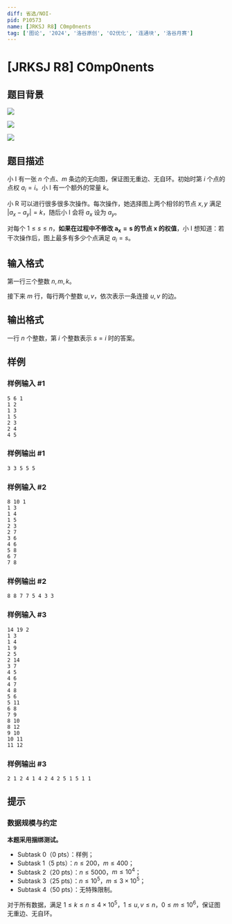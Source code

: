 ```yaml
---
diff: 省选/NOI-
pid: P10573
name: [JRKSJ R8] C0mp0nents
tag: ['图论', '2024', '洛谷原创', 'O2优化', '连通块', '洛谷月赛']
---
```

# [JRKSJ R8] C0mp0nents
## 题目背景

![](https://cdn.luogu.com.cn/upload/image_hosting/m71eooc6.png)

![](https://cdn.luogu.com.cn/upload/image_hosting/b626ra6r.png)

![](https://cdn.luogu.com.cn/upload/image_hosting/it3ulcpz.png)
## 题目描述

小 I 有一张 $n$ 个点、$m$ 条边的无向图，保证图无重边、无自环。初始时第 $i$ 个点的点权 $a_i = i$。小 I 有一个额外的常量 $k$。

小 R 可以进行很多很多次操作。每次操作，她选择图上两个相邻的节点 $x, y$ 满足 $\lvert a_x - a_y \rvert = k$，随后小 I 会将 $a_x$ 设为 $a_y$。

对每个 $1 \leq s \leq n$，**如果在过程中不修改 $\bm{a_x = s}$ 的节点 $\bm x$ 的权值**，小 I 想知道：若干次操作后，图上最多有多少个点满足 $a_i = s$。
## 输入格式

第一行三个整数 $n, m, k$。

接下来 $m$ 行，每行两个整数 $u, v$，依次表示一条连接 $u, v$ 的边。
## 输出格式

一行 $n$ 个整数，第 $i$ 个整数表示 $s = i$ 时的答案。
## 样例

### 样例输入 #1
```
5 6 1
1 2
1 3
1 5
2 3
2 4
4 5
```
### 样例输出 #1
```
3 3 5 5 5

```
### 样例输入 #2
```
8 10 1
1 3
1 4
1 5
2 3
2 7
3 6
4 6
5 8
6 7
7 8

```
### 样例输出 #2
```
8 8 7 7 5 4 3 3

```
### 样例输入 #3
```
14 19 2
1 3
1 4
1 9
2 5
2 14
3 7
4 5
4 6
4 7
4 8
5 6
5 11
6 8
7 9
8 10
8 12
9 10
10 11
11 12

```
### 样例输出 #3
```
2 1 2 4 1 4 2 4 2 5 1 5 1 1

```
## 提示

### 数据规模与约定

**本题采用捆绑测试。**

- Subtask 0（0 pts）：样例；
- Subtask 1（5 pts）：$n \leq 200$，$m \leq 400$；
- Subtask 2（20 pts）：$n \leq 5000$，$m \leq 10^4$；
- Subtask 3（25 pts）：$n \leq 10^5$，$m \leq 3\times 10^5$；
- Subtask 4（50 pts）：无特殊限制。

对于所有数据，满足 $1 \leq k \leq n \leq 4\times 10^5$，$1 \leq u, v \leq n$，$0 \leq m \leq 10^6$，保证图无重边、无自环。
